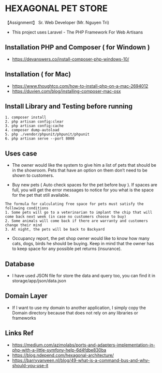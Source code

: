 # HEXAGONAL PET STORE

【Assignment】 Sr. Web Developer (Mr. Nguyen Tri)
* This project uses Laravel - The PHP Framework For Web Artisans


## Installation PHP and Composer ( for Windown ) 

* https://devanswers.co/install-composer-php-windows-10/

## Installation ( for Mac) 

* https://www.thoughtco.com/how-to-install-php-on-a-mac-2694012
* https://duvien.com/blog/installing-composer-mac-osx

## Install Library and Testing before running

```
1. composer install
2. php artisan config:clear
3. php artisan config:cache
4. composer dump-autoload
5. php ./vendor/phpunit/phpunit/phpunit
6. php artisan serve --port 8000
```

## Uses case

* The owner would like the system to give him a list of pets that should be in the showroom. Pets that have an option on them don’t need to be shown to customers. 

* Buy new pets ( Auto check spaces for the pet before buy ). If spaces are full, you will get the error messages to notice for you what is the space for the pet that still available. 
```
The formula for calculating free space for pets must satisfy the following conditions
1. Some pets will go to a veterinarian to implant the chip that will come back next week (in case no customers choose to buy)
2. Some animals will come back if there are warranty and customers change their mind 
3. At night, the pets will be back to Backyard
```

* Occupancy report, the pet shop owner would like to know how many cats, dogs, birds he should be buying. Keep in mind that the owner has to keep space for any possible pet returns (insurance).

## Database
* I have used JSON file for store the data and query too, you can find it in storage/app/json/data.json

## Domain Layer
* If I want to use my domain to another application, I simply copy the Domain directory because that does not rely on any libraries or frameworks

## Links Ref

* https://medium.com/azimolabs/ports-and-adapters-implementation-in-php-with-a-little-symfony-help-6d4fdbe830ba
* https://blog.ndepend.com/hexagonal-architecture/
* https://barryvanveen.nl/blog/49-what-is-a-command-bus-and-why-should-you-use-it
